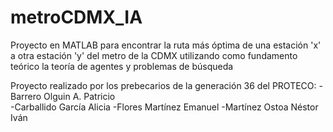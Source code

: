 # metroCDMX_IA

Proyecto en MATLAB para encontrar la ruta más óptima de una estación 'x' a otra estación 'y' del metro de la CDMX utilizando como fundamento teórico la teoría de agentes y problemas de búsqueda

Proyecto realizado por los prebecarios de la generación 36 del PROTECO: 
-Barrero Olguin A. Patricio  
-Carballido García Alicia
-Flores Martínez Emanuel
-Martínez Ostoa Néstor Iván
